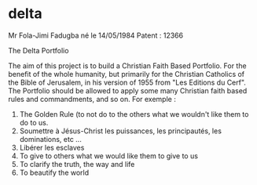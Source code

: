 # delta

Mr Fola-Jimi Fadugba
né le 14/05/1984
Patent : 12366

The Delta Portfolio

The aim of this project is to build a Christian Faith Based Portfolio. For the benefit of the whole humanity, but primarily for the Christian Catholics of the Bible of Jerusalem, in his version
of 1955 from "Les Editions du Cerf".
The Portfolio should be allowed to apply some many Christian faith based rules and commandments, and so on. For exemple :

1. The Golden Rule (to not do to the others what we wouldn't like them to do to us.
2. Soumettre à Jésus-Christ les puissances, les principautés, les dominations, etc ...
3. Libérer les esclaves
4. To give to others what we would like them to give to us
5. To clarify the truth, the way and life
6. To beautify the world


